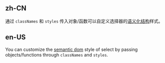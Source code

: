 ## zh-CN

通过 `classNames` 和 `styles` 传入对象/函数可以自定义选择器的[语义化结构](#semantic-dom)样式。

## en-US

You can customize the [semantic dom](#semantic-dom) style of select by passing objects/functions through `classNames` and `styles`.
